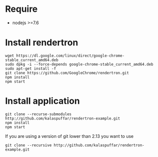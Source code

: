 # Require

* nodejs >=7.6

# Install rendertron
```
wget https://dl.google.com/linux/direct/google-chrome-stable_current_amd64.deb
sudo dpkg -i --force-depends google-chrome-stable_current_amd64.deb
sudo apt-get install -f
git clone https://github.com/GoogleChrome/rendertron.git
npm install
npm start
```
# Install application
```
git clone --recurse-submodules http://github.com/kalaspuffar/rendertron-example.git
npm install
npm start
```

If you are using a version of git lower than 2.13 you want to use
```
git clone --recursive http://github.com/kalaspuffar/rendertron-example.git
```
